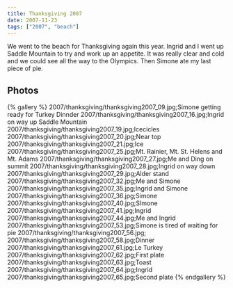```yaml
---
title: Thanksgiving 2007
date: 2007-11-23
tags: ["2007", "beach"]
---
```

We went to the beach for Thanksgiving again this year.  Ingrid and I went up Saddle Mountain to try and work up an appetite.  It was really clear and cold and we could see all the way to the Olympics.  Then Simone ate my last piece of pie.

## Photos 

{% gallery %} 
2007/thanksgiving/thanksgiving2007_09.jpg;Simone getting ready for Turkey Dinnder
2007/thanksgiving/thanksgiving2007_16.jpg;Ingrid on way up Saddle Mountain
2007/thanksgiving/thanksgiving2007_19.jpg;Icecicles
2007/thanksgiving/thanksgiving2007_20.jpg;Near top
2007/thanksgiving/thanksgiving2007_21.jpg;Ice
2007/thanksgiving/thanksgiving2007_25.jpg;Mt. Rainier, Mt. St. Helens and Mt. Adams
2007/thanksgiving/thanksgiving2007_27.jpg;Me and Ding on summit
2007/thanksgiving/thanksgiving2007_28.jpg;Ingrid on way down
2007/thanksgiving/thanksgiving2007_29.jpg;Alder stand
2007/thanksgiving/thanksgiving2007_32.jpg;Me and Simone
2007/thanksgiving/thanksgiving2007_35.jpg;Ingrid and Simone
2007/thanksgiving/thanksgiving2007_36.jpg;Simone
2007/thanksgiving/thanksgiving2007_40.jpg;SImone
2007/thanksgiving/thanksgiving2007_41.jpg;Ingrid
2007/thanksgiving/thanksgiving2007_44.jpg;Me and Ingrid
2007/thanksgiving/thanksgiving2007_53.jpg;Simone is tired of waiting for pie
2007/thanksgiving/thanksgiving2007_56.jpg;
2007/thanksgiving/thanksgiving2007_58.jpg;Dinner
2007/thanksgiving/thanksgiving2007_61.jpg;Le Turkey
2007/thanksgiving/thanksgiving2007_62.jpg;First plate
2007/thanksgiving/thanksgiving2007_63.jpg;Toast
2007/thanksgiving/thanksgiving2007_64.jpg;Ingrid
2007/thanksgiving/thanksgiving2007_65.jpg;Second plate
{% endgallery %}
